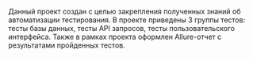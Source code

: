 Данный проект создан с целью закрепления полученных знаний об автоматизации тестирования.
В проекте приведены 3 группы тестов: тесты базы данных, тесты API запросов, тесты пользовательского интерфейса.
Также в рамках проекта оформлен Allure-отчет с результатами пройденных тестов.